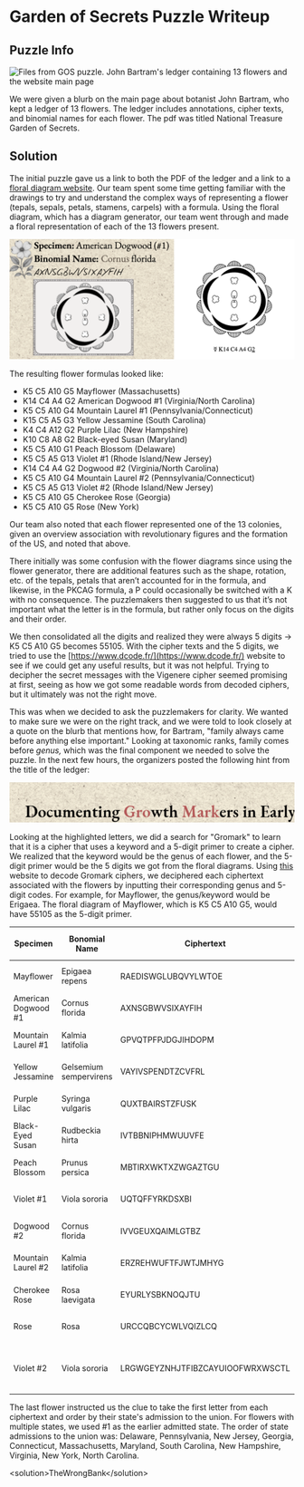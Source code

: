 # Garden of Secrets Puzzle Writeup

## Puzzle Info

![Files from GOS puzzle. John Bartram's ledger containing 13 flowers and the website main page](./assets/gos-1.png)

We were given a blurb on the main page about botanist John Bartram, who kept a ledger of 13 flowers. The ledger includes annotations, cipher texts, and binomial names for each flower. The pdf was titled National Treasure Garden of Secrets.

## Solution

The initial puzzle gave us a link to both the PDF of the ledger and a link to a [floral diagram website](https://kvetnidiagram.8u.cz/odiagramech_en.php). Our team spent some time getting familiar with the drawings to try and understand the complex ways of representing a flower (tepals, sepals, petals, stamens, carpels) with a formula. Using the floral diagram, which has a diagram generator, our team went through and made a floral representation of each of the 13 flowers present.

![Flower sample, Specimen: American Dogwood #2; Binomial Name: Cornus florida; ](./assets/gos-2.png)

The resulting flower formulas looked like:

- K5 C5 A10 G5 Mayflower (Massachusetts)
- K14 C4 A4 G2 American Dogwood \#1 (Virginia/North Carolina)
- K5 C5 A10 G4 Mountain Laurel \#1 (Pennsylvania/Connecticut)
- K15 C5 A5 G3 Yellow Jessamine (South Carolina)
- K4 C4 A12 G2 Purple Lilac (New Hampshire)
- K10 C8 A8 G2 Black-eyed Susan (Maryland)
- K5 C5 A10 G1 Peach Blossom (Delaware)
- K5 C5 A5 G13 Violet \#1 (Rhode Island/New Jersey)
- K14 C4 A4 G2 Dogwood \#2 (Virginia/North Carolina)
- K5 C5 A10 G4 Mountain Laurel \#2 (Pennsylvania/Connecticut)
- K5 C5 A5 G13 Violet \#2 (Rhode Island/New Jersey)
- K5 C5 A10 G5 Cherokee Rose (Georgia)
- K5 C5 A10 G5 Rose (New York)

Our team also noted that each flower represented one of the 13 colonies, given an overview association with revolutionary figures and the formation of the US, and noted that above.

There initially was some confusion with the flower diagrams since using the flower generator, there are additional features such as the shape, rotation, etc. of the tepals, petals that aren’t accounted for in the formula, and likewise, in the PKCAG formula, a P could occasionally be switched with a K with no consequence. The puzzlemakers then suggested to us that it’s not important what the letter is in the formula, but rather only focus on the digits and their order.

We then consolidated all the digits and realized they were always 5 digits → K5 C5 A10 G5 becomes 55105\. With the cipher texts and the 5 digits, we tried to use the [https://www.dcode.fr/](https://www.dcode.fr/) website to see if we could get any useful results, but it was not helpful. Trying to decipher the secret messages with the Vigenere cipher seemed promising at first, seeing as how we got some readable words from decoded ciphers, but it ultimately was not the right move.

This was when we decided to ask the puzzlemakers for clarity. We wanted to make sure we were on the right track, and we were told to look closely at a quote on the blurb that mentions how, for Bartram, "family always came before anything else important." Looking at taxonomic ranks, family comes before _genus,_ which was the final component we needed to solve the puzzle. In the next few hours, the organizers posted the following hint from the title of the ledger:

![Documenting Growth Markers in Early... Emphasis on Gro Mark](./assets/gos-3.png)

Looking at the highlighted letters, we did a search for "Gromark" to learn that it is a cipher that uses a keyword and a 5-digit primer to create a cipher. We realized that the keyword would be the genus of each flower, and the 5-digit primer would be the 5 digits we got from the floral diagrams. Using [this](https://thescytale.com/GR_GromarkDecoder.html%20) website to decode Gromark ciphers, we deciphered each ciphertext associated with the flowers by inputting their corresponding genus and 5-digit codes. For example, for Mayflower, the genus/keyword would be Erigaea. The floral diagram of Mayflower, which is K5 C5 A10 G5, would have 55105 as the 5-digit primer.

| Specimen             | Bonomial Name          | Ciphertext                       | Floral Diagram Digits | States | Plaintext                             |
| -------------------- | ---------------------- | -------------------------------- | --------------------- | ------ | ------------------------------------- |
| Mayflower            | Epigaea repens         | RAEDISWGLUBQVYLWTOE              | 55105                 | MA     | Overlook near terrace                 |
| American Dogwood \#1 | Cornus florida         | AXNSGBWVSIXAYFIH                 | 14442                 | VA/NC  | Arbor frames vault                    |
| Mountain Laurel \#1  | Kalmia latifolia       | GPVQTPFPJDGJIHDOPM               | 55104                 | PA/CT  | Hidden among laurels                  |
| Yellow Jessamine     | Gelsemium sempervirens | VAYIVSPENDTZCVFRL                | 15553                 | SC     | Garden vault sealed                   |
| Purple Lilac         | Syringa vulgaris       | QUXTBAIRSTZFUSK                  | 44122                 | NH     | Briars block door                     |
| Black-Eyed Susan     | Rudbeckia hirta        | IVTBBNIPHMWUUVFE                 | 10892                 | MD     | Nectar guides path                    |
| Peach Blossom        | Prunus persica         | MBTIRXWKTXZWGAZTGU               | 55101                 | DE     | Thicket hides ledger                  |
| Violet \#1           | Viola sororia          | UQTQFFYRKDSXBI                   | 55513                 | RI/NJ  | Entry behind ivy                      |
| Dogwood \#2          | Cornus florida         | IVVGEUXQAIMLGTBZ                 | 14442                 | VA/NC  | Keeper never spoke                    |
| Mountain Laurel \#2  | Kalmia latifolia       | ERZREHWUFTFJWTJMHYG              | 55104                 | PA/CT  | Roots conceal passage                 |
| Cherokee Rose        | Rosa laevigata         | EYURLYSBKNOQJTU                  | 55105                 | GA     | Worn stone marker                     |
| Rose                 | Rosa                   | URCCQBCYCWLVQIZLCQ               | 55105                 | NY     | Night obscures clues                  |
| Violet \#2           | Viola sororia          | LRGWGEYZNHJTFIBZCAYUIOOFWRXWSCTL | 55513                 | RI/NJ  | First letters by state admission date |

The last flower instructed us the clue to take the first letter from each ciphertext and order by their state's admission to the union. For flowers with multiple states, we used \#1 as the earlier admitted state. The order of state admissions to the union was: Delaware, Pennsylvania, New Jersey, Georgia, Connecticut, Massachusetts, Maryland, South Carolina, New Hampshire, Virginia, New York, North Carolina.

\<solution\>TheWrongBank\</solution\>
